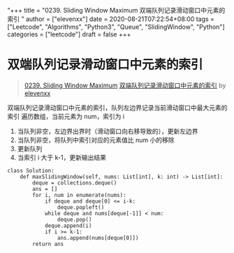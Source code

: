 "+++
title = "0239. Sliding Window Maximum 双端队列记录滑动窗口中元素的索引 "
author = ["elevenxx"]
date = 2020-08-21T07:22:54+08:00
tags = ["Leetcode", "Algorithms", "Python3", "Queue", "SlidingWindow", "Python"]
categories = ["leetcode"]
draft = false
+++

# 双端队列记录滑动窗口中元素的索引

> [0239. Sliding Window Maximum](https://leetcode-cn.com/problems/sliding-window-maximum/)
> [双端队列记录滑动窗口中元素的索引](https://leetcode-cn.com/problems/sliding-window-maximum/solution/shuang-duan-dui-lie-ji-lu-hua-dong-chuang-kou-zhon/) by [elevenxx](https://leetcode-cn.com/u/elevenxx/)

双端队列记录滑动窗口中元素的索引，队列左边界记录当前滑动窗口中最大元素的索引
遍历数组，当前元素为 num，索引为 i
1. 当队列非空，左边界出界时（滑动窗口向右移导致的），更新左边界
2. 当队列非空，将队列中索引对应的元素值比 num 小的移除
3. 更新队列
4. 当索引 i 大于 k-1，更新输出结果
```python3
class Solution:
    def maxSlidingWindow(self, nums: List[int], k: int) -> List[int]:
        deque = collections.deque()
        ans = []
        for i, num in enumerate(nums):
            if deque and deque[0] <= i-k:
                deque.popleft()
            while deque and nums[deque[-1]] < num:
                deque.pop()
            deque.append(i)
            if i >= k-1:
                ans.append(nums[deque[0]])
        return ans
```


